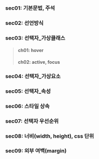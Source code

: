 ### sec01: 기본문법, 주석
### sec02: 선언방식
### sec03: 선택자_가상클래스
>#### ch01: hover 
>#### ch02: active, focus 
### sec04: 선택자_가상요소
### sec05: 선택자_속성
### sec06: 스타일 상속 
### sec07: 선택자 우선순위 
### sec08: 너비(width, height), css 단위
### sec09: 외부 여백(margin)